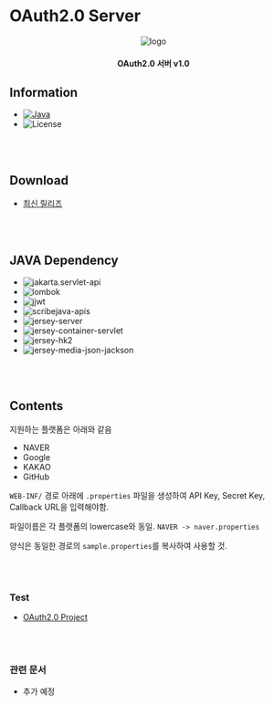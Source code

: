 # OAuth2.0 Server

<p align="center"><img src="https://project.itcode.dev/oauth2/assets/images/logo.png" alt="logo" /></p>

<h4 align="center">OAuth2.0 서버 v1.0</h4>

## Information

* [![Java](http://img.shields.io/badge/java-v16.0.2-007396?style=flat&logo=java&logoWidth=25)](https://www.java.com/ko/)
* ![License](https://img.shields.io/github/license/RWB0104/api.itcode.dev-oauth2)

<br />
<br />

## Download

* [최신 릴리즈](https://github.com/RWB0104/api.itcode.dev-oauth2/releases/tag/v1.0)

<br />
<br />

## JAVA Dependency

* ![jakarta.servlet-api](https://img.shields.io/badge/jakarta.servlet--api-v5.0.0-blue)
* ![lombok](https://img.shields.io/badge/lombok-v1.18.20-blue)
* ![jjwt](https://img.shields.io/badge/jjwt-v0.9.1-blue)
* ![scribejava-apis](https://img.shields.io/badge/scribejava--apis-v8.3.1-blue)
* ![jersey-server](https://img.shields.io/badge/jersey--server-v3.0.3-blue)
* ![jersey-container-servlet](https://img.shields.io/badge/jersey--container--servlet-v3.0.3-blue)
* ![jersey-hk2](https://img.shields.io/badge/jersey--hk2-v3.0.3-blue)
* ![jersey-media-json-jackson](https://img.shields.io/badge/jersey--media--json--jackson-v3.0.3-blue)

<br />
<br />

## Contents

지원하는 플랫폼은 아래와 같음

* NAVER
* Google
* KAKAO
* GitHub

`WEB-INF/` 경로 아래에 `.properties` 파일을 생성하여 API Key, Secret Key, Callback URL을 입력해야함.

파일이름은 각 플랫폼의 lowercase와 동일. `NAVER -> naver.properties`

양식은 동일한 경로의 `sample.properties`를 복사하여 사용할 것.

<br />
<br />

### Test

* [OAuth2.0 Project](https://project.itcode.dev/oauth2)

<br />
<br />

### 관련 문서

* 추가 예정